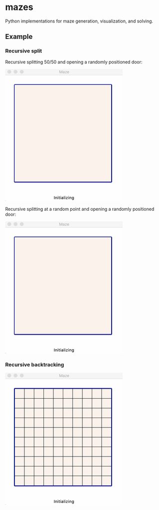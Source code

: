 # mazes

Python implementations for maze generation, visualization, and solving.

## Example

### Recursive split

Recursive splitting 50/50 and opening a randomly positioned door:

![](images/maze-split-halves.gif)

Recursive splitting at a random point and opening a randomly positioned door:

![](images/maze-split-random.gif)

### Recursive backtracking

![](images/maze-recursive-bt.gif)
